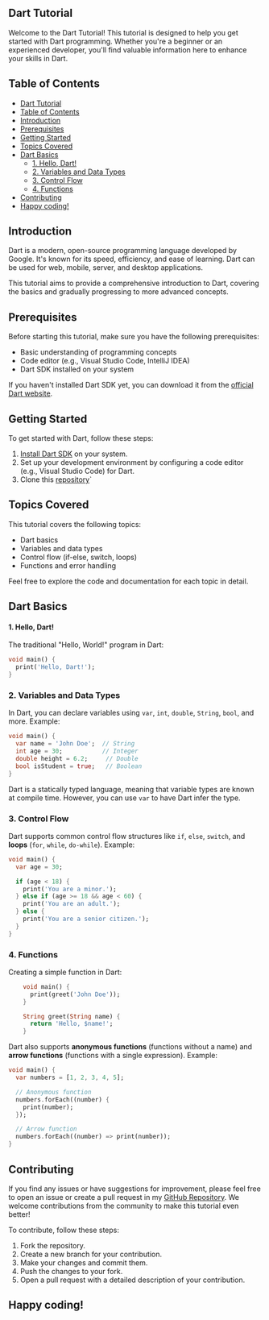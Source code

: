 ## Dart Tutorial

Welcome to the Dart Tutorial! This tutorial is designed to help you get started with Dart programming. Whether you're a beginner or an experienced developer, you'll find valuable information here to enhance your skills in Dart.

## Table of Contents

- [Dart Tutorial](#dart-tutorial)
- [Table of Contents](#table-of-contents)
- [Introduction](#introduction)
- [Prerequisites](#prerequisites)
- [Getting Started](#getting-started)
- [Topics Covered](#topics-covered)
- [Dart Basics](#dart-basics)
    - [1. Hello, Dart!](#1-hello-dart)
  - [2. Variables and Data Types](#2-variables-and-data-types)
  - [3. Control Flow](#3-control-flow)
  - [4. Functions](#4-functions)
- [Contributing](#contributing)
- [Happy coding!](#happy-coding)

## Introduction

Dart is a modern, open-source programming language developed by Google. It's known for its speed, efficiency, and ease of learning. Dart can be used for web, mobile, server, and desktop applications.

This tutorial aims to provide a comprehensive introduction to Dart, covering the basics and gradually progressing to more advanced concepts.

## Prerequisites

Before starting this tutorial, make sure you have the following prerequisites:

- Basic understanding of programming concepts
- Code editor (e.g., Visual Studio Code, IntelliJ IDEA)
- Dart SDK installed on your system

If you haven't installed Dart SDK yet, you can download it from the [official Dart website](https://dart.dev/get-dart).

## Getting Started

To get started with Dart, follow these steps:

1. [Install Dart SDK](https://dart.dev/get-dart) on your system.
2. Set up your development environment by configuring a code editor (e.g., Visual Studio Code) for Dart.
3. Clone this [repository](https://github.com/mikeyolang/Dart-Tutorial.git)`

## Topics Covered

This tutorial covers the following topics:

- Dart basics
- Variables and data types
- Control flow (if-else, switch, loops)
- Functions and error handling
  
Feel free to explore the code and documentation for each topic in detail.
## Dart Basics

#### 1. Hello, Dart!

The traditional "Hello, World!" program in Dart:

```dart
void main() {
  print('Hello, Dart!');
}
```
### 2. Variables and Data Types
In Dart, you can declare variables using `var`, `int`, `double`, `String`, `bool`, and more. Example:
```dart
void main() {
  var name = 'John Doe';  // String
  int age = 30;           // Integer
  double height = 6.2;     // Double
  bool isStudent = true;   // Boolean
}
```
Dart is a statically typed language, meaning that variable types are known at compile time. However, you can use `var` to have Dart infer the type.

### 3. Control Flow
Dart supports common control flow structures like `if`, `else`, `switch`, and **loops** (`for`, `while`, `do-while`). Example:

```dart
void main() {
  var age = 30;

  if (age < 18) {
    print('You are a minor.');
  } else if (age >= 18 && age < 60) {
    print('You are an adult.');
  } else {
    print('You are a senior citizen.');
  }
}
```
### 4. Functions
Creating a simple function in Dart:
    
```dart
    void main() {
      print(greet('John Doe'));
    }

    String greet(String name) {
      return 'Hello, $name!';
    }
```
Dart also supports **anonymous functions** (functions without a name) and **arrow functions** (functions with a single expression). Example:

```dart
void main() {
  var numbers = [1, 2, 3, 4, 5];

  // Anonymous function
  numbers.forEach((number) {
    print(number);
  });

  // Arrow function
  numbers.forEach((number) => print(number));
}
```
## Contributing

If you find any issues or have suggestions for improvement, please feel free to open an issue or create a pull request in my [GitHub Repository](https://github.com/mikeyolang/Dart-Tutorial.git). We welcome contributions from the community to make this tutorial even better!

To contribute, follow these steps:
1. Fork the repository.
2. Create a new branch for your contribution.
3. Make your changes and commit them.
4. Push the changes to your fork.
5. Open a pull request with a detailed description of your contribution.

## Happy coding!
